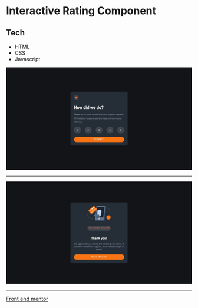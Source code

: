 # Interactive Rating Component

## Tech

* HTML
* CSS
* Javascript

![foto](./how-died-we-do.jpeg)

---

![foto](./thank-you.jpeg)

---

[Front end mentor](https://www.frontendmentor.io)
